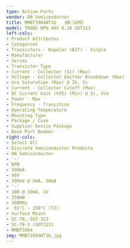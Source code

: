 ```yaml
---
type: Active Parts
vendor: ON Semiconductor
title: MMBT3904WT1G　　ON-SEMI
model: TRANS NPN 40V 0.2A SOT323
left-cols:
- Product Attributes
- Categories
- Transistors - Bipolar (BJT) - Single
- Manufacturer
- Series
- Transistor Type
- Current - Collector (Ic) (Max)
- Voltage - Collector Emitter Breakdown (Max)
- Vce Saturation (Max) @ Ib, Ic
- Current - Collector Cutoff (Max)
- DC Current Gain (hFE) (Min) @ Ic, Vce
- Power - Max
- Frequency - Transition
- Operating Temperature
- Mounting Type
- Package / Case
- Supplier Device Package
- Base Part Number
right-cols:
- Select All
- Discrete Semiconductor Products
- ON Semiconductor
- '-'
- NPN
- 200mA
- 40V
- 300mV @ 5mA, 50mA
- '-'
- 100 @ 10mA, 1V
- 150mW
- 300MHz
- -55°C ~ 150°C (TJ)
- Surface Mount
- SC-70, SOT-323
- SC-70-3 (SOT323)
- MMBT3904
img: MMBT3904WT1G.jpg
---
```


